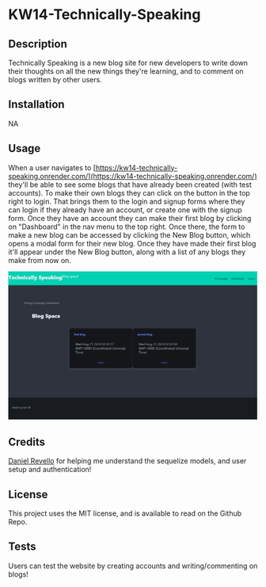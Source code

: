 # KW14-Technically-Speaking

## Description

Technically Speaking is a new blog site for new developers to write down their thoughts on all the new things they're learning, and to comment on blogs written by other users.

## Installation

NA

## Usage

When a user navigates to [https://kw14-technically-speaking.onrender.com/](https://kw14-technically-speaking.onrender.com/) they'll be able to see some blogs that have already been created (with test accounts). To make their own blogs they can click on the button in the top right to login. That brings them to the login and signup forms where they can login if they already have an account, or create one with the signup form. Once they have an account they can make their first blog by clicking on "Dashboard" in the nav menu to the top right. Once there, the form to make a new blog can be accessed by clicking the New Blog button, which opens a modal form for their new blog. Once they have made their first blog it'll appear under the New Blog button, along with a list of any blogs they make from now on.

![Screenshot of the website](./public/images/SiteScreenshot.PNG)

## Credits

[Daniel Revello](https://github.com/Lixiviate) for helping me understand the sequelize models, and user setup and authentication!

## License

This project uses the MIT license, and is available to read on the Github Repo.

## Tests

Users can test the website by creating accounts and writing/commenting on blogs!